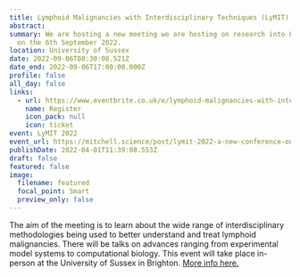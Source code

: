 ```yaml
---
title: Lymphoid Malignancies with Interdisciplinary Techniques (LyMIT) 2022
abstract: 
summary: We are hosting a new meeting we are hosting on research into Lymphoid Malignancies with Interdisciplinary Techniques (LyMIT), which will take place
  on the 6th September 2022. 
location: University of Sussex
date: 2022-09-06T08:30:08.521Z
date_end: 2022-09-06T17:00:00.000Z
profile: false
all_day: false
links:
  - url: https://www.eventbrite.co.uk/e/lymphoid-malignancies-with-interdisciplinary-techniques-lymit-tickets-256778329897
    name: Register
    icon_pack: null
    icon: ticket
event: LyMIT 2022
event_url: https://mitchell.science/post/lymit-2022-a-new-conference-on-studing-lymphoma-with-interdisciplinary-techniques/
publishDate: 2022-04-01T11:39:08.553Z
draft: false
featured: false
image:
  filename: featured
  focal_point: Smart
  preview_only: false
---
```

The aim of the meeting is to learn about the wide range of interdisciplinary methodologies being used to better understand and treat lymphoid malignancies. There will be talks on advances ranging from experimental model systems to computational biology. This event will take place in-person at the University of Sussex in Brighton. [More info here.](https://mitchell.science/post/lymit-2022-a-new-conference-on-studing-lymphoma-with-interdisciplinary-techniques/)
